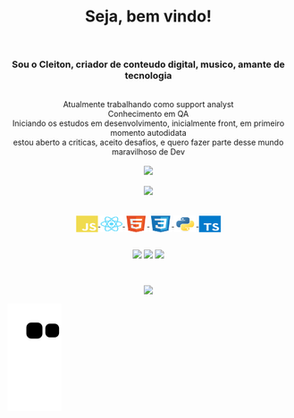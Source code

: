 
 <div align="center">
 <h1>Seja, bem vindo!</h1>
 <br><h3>Sou o Cleiton, criador de conteudo digital, musico, amante de tecnologia</h3>
 <br> Atualmente trabalhando como support analyst
 <br> Conhecimento em QA
 <br> Iniciando os estudos em desenvolvimento, inicialmente front, em primeiro momento autodidata
 <br>estou aberto a criticas, aceito desafios, e quero fazer parte desse mundo maravilhoso de Dev
</div>
</br>
<div align="center">
  <div align="center">
  <a href="https://github.com/Cleiton3280">
    <img height="180em" src="https://github-readme-stats.vercel.app/api?username=Cleiton3280&show_icons=true&theme=dark&include_all_commits=true&count_private=true"/>
    </div>
</br>
  <div align="center">
    <img height="180em" src="https://github-readme-stats.vercel.app/api/top-langs/?username=Cleiton3280&layout=compact&langs_count=7&theme=dark"/>
</div>
</div>
</br>
 <div align="center">
<div style="display: inline_block"><br>
  <img align="center" alt="Cleiton3280-Js" height="30" width="40" src="https://raw.githubusercontent.com/devicons/devicon/master/icons/javascript/javascript-plain.svg">
  <img align="center" alt="Cleiton-React" height="30" width="40" src="https://raw.githubusercontent.com/devicons/devicon/master/icons/react/react-original.svg">
  <img align="center" alt="Cleiton -HTML" height="30" width="40" src="https://raw.githubusercontent.com/devicons/devicon/master/icons/html5/html5-original.svg">
  <img align="center" alt="Cleiton-CSS" height="30" width="40" src="https://raw.githubusercontent.com/devicons/devicon/master/icons/css3/css3-original.svg">
  <img align="center" alt="Cleiton-Python" height="30" width="40" src="https://raw.githubusercontent.com/devicons/devicon/master/icons/python/python-original.svg">
 <img align="center" alt="Cleiton-Ts" height="30" width="40" src="https://raw.githubusercontent.com/devicons/devicon/master/icons/typescript/typescript-plain.svg">

</div>
</div>
 </div>
</br>

 <div align="center">
  
  <a href="https://www.instagram.com/cleiton3280/" target="_blank"><img src="https://img.shields.io/badge/-Instagram-%23E4405F?style=for-the-badge&logo=instagram&logoColor=white" target="_blank"></a> 
  <a href = "mailto:g3slash@gmail.com"><img src="https://img.shields.io/badge/-Gmail-%23333?style=for-the-badge&logo=gmail&logoColor=white" target="_blank"></a>
  <a href="https://www.linkedin.com/in/silvocleiton-pereira-da-cruz-609941a8/" target="_blank"><img src="https://img.shields.io/badge/-LinkedIn-%230077B5?style=for-the-badge&logo=linkedin&logoColor=white" target="_blank"></a> 
</div>
</br>
<p align="center">   <img alingn="center" src="https://profile-counter.glitch.me/Cleiton3280/count.svg" /></p>


![snake gif](https://github.com/Cleiton3280/Cleiton3280/blob/output/github-contribution-grid-snake.svg)
</div>

